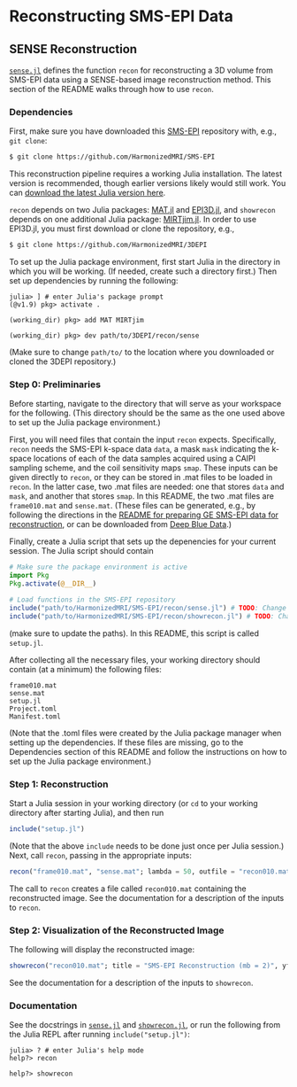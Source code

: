 # Reconstructing SMS-EPI Data

## SENSE Reconstruction

[`sense.jl`](sense.jl) defines the function `recon`
for reconstructing a 3D volume from SMS-EPI data
using a SENSE-based image reconstruction method.
This section of the README
walks through how to use `recon`.

### Dependencies

First,
make sure you have downloaded
this [SMS-EPI](https://github.com/HarmonizedMRI/SMS-EPI)
repository with, e.g., `git clone`:
```bash
$ git clone https://github.com/HarmonizedMRI/SMS-EPI
```

This reconstruction pipeline requires
a working Julia installation.
The latest version is recommended,
though earlier versions likely would still work.
You can [download the latest Julia version here](https://julialang.org/downloads/#current_stable_release).

`recon` depends on two Julia packages:
[MAT.jl](https://github.com/JuliaIO/MAT.jl) and
[EPI3D.jl](https://github.com/HarmonizedMRI/3DEPI/tree/main/recon/sense),
and `showrecon` depends on one additional Julia package:
[MIRTjim.jl](https://github.com/JeffFessler/MIRTjim.jl).
In order to use EPI3D.jl,
you must first download or clone the repository, e.g.,
```bash
$ git clone https://github.com/HarmonizedMRI/3DEPI
```
To set up the Julia package environment,
first start Julia
in the directory
in which you will be working.
(If needed,
create such a directory first.)
Then set up dependencies
by running the following:
```julia-repl
julia> ] # enter Julia's package prompt
(@v1.9) pkg> activate .

(working_dir) pkg> add MAT MIRTjim

(working_dir) pkg> dev path/to/3DEPI/recon/sense
```
(Make sure to change `path/to/`
to the location where you downloaded or cloned
the 3DEPI repository.)

### Step 0: Preliminaries

Before starting,
navigate to
the directory
that will serve as your workspace
for the following.
(This directory should be the same
as the one used above
to set up the Julia package environment.)

First,
you will need files
that contain the input
`recon` expects.
Specifically,
`recon` needs the SMS-EPI k-space data `data`,
a mask `mask` indicating the k-space locations
of each of the data samples
acquired using a CAIPI sampling scheme,
and the coil sensitivity maps `smap`.
These inputs can be given directly to `recon`,
or they can be stored in .mat files
to be loaded in `recon`.
In the latter case,
two .mat files are needed:
one that stores `data` and `mask`,
and another that stores `smap`.
In this README,
the two .mat files are
`frame010.mat`
and `sense.mat`.
(These files can be generated, e.g.,
by following the directions
in the [README for preparing GE SMS-EPI data for reconstruction](GE/README.md),
or can be downloaded
from [Deep Blue Data](TODO).)

Finally,
create a Julia script
that sets up the depenencies
for your current session.
The Julia script should contain
```julia
# Make sure the package environment is active
import Pkg
Pkg.activate(@__DIR__)

# Load functions in the SMS-EPI repository
include("path/to/HarmonizedMRI/SMS-EPI/recon/sense.jl") # TODO: Change to the correct path
include("path/to/HarmonizedMRI/SMS-EPI/recon/showrecon.jl") # TODO: Change to the correct path
```
(make sure to update the paths).
In this README,
this script is called `setup.jl`.

After collecting all the necessary files,
your working directory should contain
(at a minimum)
the following files:
```
frame010.mat
sense.mat
setup.jl
Project.toml
Manifest.toml
```
(Note that the .toml files
were created by the Julia package manager
when setting up the dependencies.
If these files are missing,
go to the Dependencies section
of this README
and follow the instructions
on how to set up the Julia package environment.)

### Step 1: Reconstruction

Start a Julia session
in your working directory
(or `cd` to your working directory
after starting Julia),
and then run
```julia
include("setup.jl")
```
(Note that the above `include`
needs to be done just once per Julia session.)
Next,
call `recon`,
passing in the appropriate inputs:
```julia
recon("frame010.mat", "sense.mat"; lambda = 50, outfile = "recon010.mat")
```
The call to `recon` creates
a file called `recon010.mat`
containing the reconstructed image.
See the documentation for a description of the inputs to `recon`.

### Step 2: Visualization of the Reconstructed Image

The following will display the reconstructed image:
```julia
showrecon("recon010.mat"; title = "SMS-EPI Reconstruction (mb = 2)", yflip = false)
```
See the documentation for a description of the inputs to `showrecon`.

### Documentation

See the docstrings in [`sense.jl`](sense.jl)
and [`showrecon.jl`](showrecon.jl),
or run the following from the Julia REPL
after running `include("setup.jl")`:
```julia-repl
julia> ? # enter Julia's help mode
help?> recon

help?> showrecon
```

